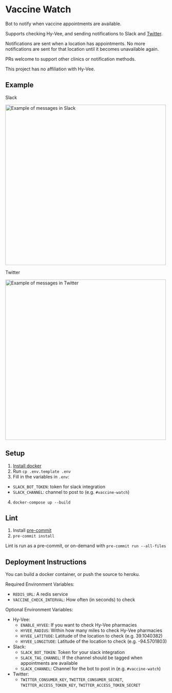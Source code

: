 # Vaccine Watch
Bot to notify when vaccine appointments are available.

Supports checking Hy-Vee, and sending notifications to Slack and [Twitter](https://twitter.com/kcvaccinewatch).

Notifications are sent when a location has appointments. No more notifications are sent for that location until it becomes unavailable again.

PRs welcome to support other clinics or notification methods.

This project has no affiliation with Hy-Vee.

## Example
Slack

<img src="https://user-images.githubusercontent.com/5343931/109749025-81a4a680-7b9f-11eb-96e6-55c3742bad25.png" alt="Example of messages in Slack" width=500 />

Twitter

<img src="https://user-images.githubusercontent.com/5343931/109749189-c2042480-7b9f-11eb-89f2-2190e4d94585.png" alt="Example of messages in Twitter" width=500 />

## Setup
1. [Install docker](https://docs.docker.com/get-docker/)
2. Run `cp .env.template .env`
3. Fill in the variables in `.env`:
  - `SLACK_BOT_TOKEN`: token for slack integration
  - `SLACK_CHANNEL`: channel to post to (e.g. `#vaccine-watch`)
4. `docker-compose up --build`

## Lint
1. Install [pre-commit](https://pre-commit.com)
1. `pre-commit install`

Lint is run as a pre-commit, or on-demand with `pre-commit run --all-files`

## Deployment Instructions
You can build a docker container, or push the source to heroku.

Required Environment Variables:
- `REDIS_URL`: A redis service
- `VACCINE_CHECK_INTERVAL`: How often (in seconds) to check

Optional Environment Variables:
- Hy-Vee:
  - `ENABLE_HYVEE`: If you want to check Hy-Vee pharmacies
  - `HYVEE_RADIUS`: Within how many miles to check Hy-Vee pharmacies
  - `HYVEE_LATITUDE`: Latitude of the location to check (e.g. 39.1040382)
  - `HYVEE_LONGITUDE`: Latitude of the location to check (e.g. -94.5701803)
- Slack:
  - `SLACK_BOT_TOKEN`: Token for your slack integration
  - `SLACK_TAG_CHANNEL`: If the channel should be tagged when appointments are available
  - `SLACK_CHANNEL`: Channel for the bot to post in (e.g. `#vaccine-watch`)
- Twitter:
  - `TWITTER_CONSUMER_KEY`, `TWITTER_CONSUMER_SECRET`, `TWITTER_ACCESS_TOKEN_KEY`, `TWITTER_ACCESS_TOKEN_SECRET`
